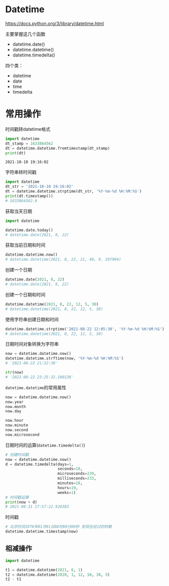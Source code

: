 # Datetime

https://docs.python.org/3/library/datetime.html

主要掌握这几个函数

- datetime.date()
- datetime.datetime()
- datetime.timedelta()

四个类：

- datetime
- date
- time
- timedelta

# 常用操作

时间戳转datetime格式

```python
import datetime
dt_stamp = 1633864562
dt = datetime.datetime.fromtimestamp(dt_stamp)
print(dt)
```

```
2021-10-10 19:16:02
```

字符串转时间戳

```python
import datetime
dt_str = '2021-10-10 19:16:02'
dt = datetime.datetime.strptime(dt_str, '%Y-%m-%d %H:%M:%S')
print(dt.timestamp())
# 1633864562.0
```

获取当天日期

```python
import datetime

datetime.date.today()
# datetime.date(2021, 8, 22)
```

获取当前日期和时间

```python
datetime.datetime.now()
# datetime.datetime(2021, 8, 22, 21, 48, 9, 297904)
```

创建一个日期

```python
datetime.date(2021, 8, 22)
# datetime.date(2021, 8, 22)
```

创建一个日期和时间

```python
datetime.datetime(2021, 8, 22, 12, 5, 30)
# datetime.datetime(2021, 8, 22, 12, 5, 30)
```

使用字符串创建日期和时间

```python
datetime.datetime.strptime('2021-08-22 12:05:30', '%Y-%m-%d %H:%M:%S')
# datetime.datetime(2021, 8, 22, 12, 5, 30)
```

日期时间对象转换为字符串

```python
now = datetime.datetime.now()
datetime.datetime.strftime(now, '%Y-%m-%d %H:%M:%S')
# '2021-08-22 21:52:30'

str(now)
# '2021-08-22 23:25:32.100138'
```



`datetime.datetime`的常用属性

```python
now = datetime.datetime.now()
now.year
now.month
now.day

now.hour
now.minute
now.second
now.microsecond
```



日期时间的运算(`datetime.timedelta()`)

```python
# 创建时间戳
now = datetime.datetime.now()
d = datetime.timedelta(days=1, 
                       seconds=10, 
                       microseconds=239, 
                       milliseconds=233, 
                       minutes=10,
                       hours=19, 
                       weeks=1)
# 时间戳运算
print(now + d)
# 2021-08-31 17:57:22.920383
```



时间戳

```python
# 北京时间1970年01月01日08时00分00秒 到现在经过的秒数
datetime.datetime.timestamp(now)
```

## 相减操作

```python
import datetime

t1 = datetime.datetime(2021, 6, 1)
t2 = datetime.datetime(2020, 1, 12, 10, 30, 5)
t2 - t1
```







